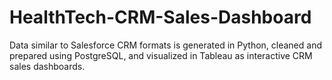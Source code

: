 # HealthTech-CRM-Sales-Dashboard
Data similar to Salesforce CRM formats is generated in Python, cleaned and prepared using PostgreSQL, and visualized in Tableau as interactive CRM sales dashboards.
